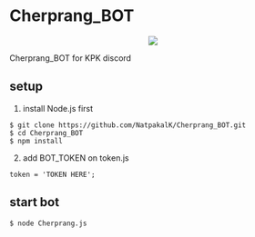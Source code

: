 # Cherprang_BOT
<p align=center>
<a target="_blank" href="http://nodejs.org/download/" title="Node version"><img src="https://img.shields.io/badge/node.js-%3E=_6.0-green.svg"></a>
</p>

Cherprang_BOT for KPK discord

## setup
1. install Node.js first
```
$ git clone https://github.com/NatpakalK/Cherprang_BOT.git
$ cd Cherprang_BOT
$ npm install
```
2. add BOT_TOKEN on token.js
```
token = 'TOKEN HERE';
```

## start bot
```
$ node Cherprang.js
```